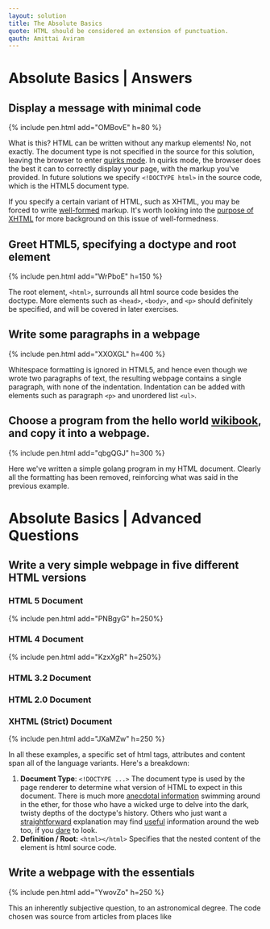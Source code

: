 ```yaml
---
layout: solution
title: The Absolute Basics
quote: HTML should be considered an extension of punctuation.
qauth: Amittai Aviram
---
```


Absolute Basics | Answers
=========================

<h2 id="hello">Display a message with minimal code</h2>

{% include pen.html add="OMBovE" h=80 %}

What is this? HTML can be written without any markup elements! No, not exactly. The document type is not specified in the source for this solution, leaving the browser to enter [quirks mode][htmlmodes]. In quirks mode, the browser does the best it can to correctly display your page, with the markup you've provided. In future solutions we specify ```<!DOCTYPE html>``` in the source code, which is the HTML5 document type.

If you specify a certain variant of HTML, such as XHTML, you may be forced to write [well-formed][xhtmllen] markup. It's worth looking into the [purpose of XHTML][xhtmlpurp] for more background on this issue of well-formedness.


<h2 id="doctype">Greet HTML5, specifying a doctype and root element</h2>

{% include pen.html add="WrPboE" h=150 %}

The root element, ```<html>```, surrounds all html source code besides the doctype. More elements such as ```<head>```, ```<body>```, and ```<p>``` should definitely be specified, and will be covered in later exercises.

<h2 id="multline">Write some paragraphs in a webpage</h2>

{% include pen.html add="XXOXGL" h=400 %}

Whitespace formatting is ignored in HTML5, and hence even though we wrote two paragraphs of text, the resulting webpage contains a single paragraph, with none of the indentation. Indentation can be added with elements such as paragraph ```<p>``` and unordered list ```<ul>```.

<h2 id="messline">Choose a program from the hello world <a href="https://en.wikibooks.org/wiki/Computer_Programming/Hello_world">wikibook</a>, and copy it into a webpage.</h2>

{% include pen.html add="qbgQGJ" h=300 %}

Here we've written a simple golang program in my HTML document. Clearly all the formatting has been removed, reinforcing what was said in the previous example.

Absolute Basics | Advanced Questions
====================================

<h2 id="versions">Write a very simple webpage in five different HTML versions</h2>

<h3 id="version5">HTML 5 Document</h3>
{% include pen.html add="PNBgyG" h=250%}

<h3 id="version4">HTML 4 Document</h3>
{% include pen.html add="KzxXgR" h=250%}

<h3 id="version3">HTML 3.2 Document</h3>

<h3 id="version2">HTML 2.0 Document</h3>

<h3 id="versionx">XHTML (Strict) Document</h3>
{% include pen.html add="JXaMZw" h=250 %}

In all these examples, a specific set of html tags, attributes and content span all of the language variants. Here's a breakdown:

1. **Document Type**: ```<!DOCTYPE ...>``` The document type is used by the page renderer to determine what version of HTML to expect in this document. There is much more [anecdotal information][divequirks] swimming around in the ether, for those who have a wicked urge to delve into the dark, twisty depths of the doctype's history. Others who just want a [straightforward][htmlmodes] explanation may find [useful][w3forget] information around the web too, if you [dare][doctypesong] to look.
2. **Definition / Root:** ```<html></html>``` Specifies that the nested content of the element is html source code.

<h2 id="essential">Write a webpage with the essentials</h2>

{% include pen.html add="YwovZo" h=250 %}

This an inherently subjective question, to an astronomical degree. The code chosen was source from articles from places like

[golangintro]: https://tour.golang.org/welcome/1
[htmlmodes]:https://developer.mozilla.org/en-US/docs/Quirks_Mode_and_Standards_Mode "MDN: Quirky Standardy Discussion"
[xhtmlpurp]:http://diveintohtml5.info/past.html#xhtml "Dive Into HTML: XHTML"
[xhtmllen]:https://www.w3.org/TR/xhtml1/#diffs "W3C XHTML Comparison"
[codepen]: http://codepen.io/about/ "Codepen: This website's current saviour"
[divequirks]: http://diveintohtml5.info/semantics.html#the-doctype "Dive Into HTML: The Doctype"
[doctypesong]: http://learnhtmlwithsong.com/blog/13-doctype/ "Learn HTML with Song!"
[w3forget]: https://www.w3.org/QA/Tips/Doctype "W3C: Don't forget the doctype!"
